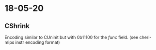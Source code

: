 # 18-05-20

## CShrink
Encoding similar to CUninit but with 0b11100 for the _func_ field. (see cheri-mips instr encoding format)
